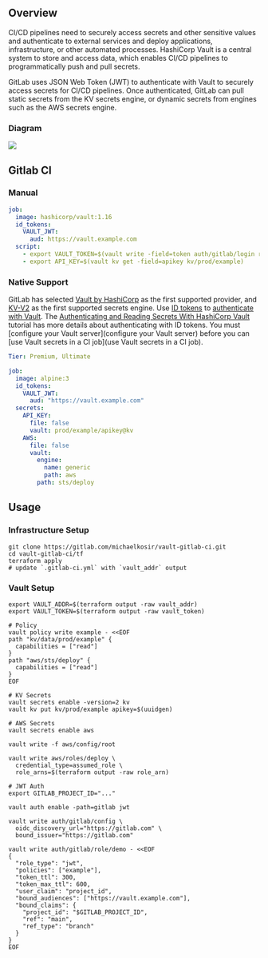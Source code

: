 ## Overview
CI/CD pipelines need to securely access secrets and other sensitive values and authenticate to external services and deploy applications, infrastructure, or other automated processes. HashiCorp Vault is a central system to store and access data, which enables CI/CD pipelines to programmatically push and pull secrets.

GitLab uses JSON Web Token (JWT) to authenticate with Vault to securely access secrets for CI/CD pipelines. Once authenticated, GitLab can pull static secrets from the KV secrets engine, or dynamic secrets from engines such as the AWS secrets engine.

### Diagram
<img src="https://docs.gitlab.com/ee/ci/img/gitlab_vault_workflow_v13_4.png">


## Gitlab CI
### Manual
```yaml
job:
  image: hashicorp/vault:1.16
  id_tokens:
    VAULT_JWT:
      aud: https://vault.example.com
  script:
    - export VAULT_TOKEN=$(vault write -field=token auth/gitlab/login role=example jwt=$VAULT_JWT)
    - export API_KEY=$(vault kv get -field=apikey kv/prod/example)
```

### Native Support
GitLab has selected [Vault by HashiCorp](https://www.vaultproject.io/) as the first supported provider, and [KV-V2](https://developer.hashicorp.com/vault/docs/secrets/kv/kv-v2) as the first supported secrets engine. Use [ID tokens](https://docs.gitlab.com/ee/ci/yaml/index.html#id_tokens) to [authenticate with Vault](https://developer.hashicorp.com/vault/docs/auth/jwt#jwt-authentication). The [Authenticating and Reading Secrets With HashiCorp Vault](https://docs.gitlab.com/ee/ci/examples/authenticating-with-hashicorp-vault/index.html) tutorial has more details about authenticating with ID tokens. You must [configure your Vault server](configure your Vault server) before you can [use Vault secrets in a CI job](use Vault secrets in a CI job).

```yaml
Tier: Premium, Ultimate
```

```yaml
job:
  image: alpine:3
  id_tokens:
    VAULT_JWT:
      aud: "https://vault.example.com"
  secrets:
    API_KEY:
      file: false
      vault: prod/example/apikey@kv 
    AWS:
      file: false
      vault:
        engine:
          name: generic
          path: aws
        path: sts/deploy
```

## Usage
### Infrastructure Setup
```shell
git clone https://gitlab.com/michaelkosir/vault-gitlab-ci.git
cd vault-gitlab-ci/tf
terraform apply
# update `.gitlab-ci.yml` with `vault_addr` output
```

### Vault Setup
```shell
export VAULT_ADDR=$(terraform output -raw vault_addr)
export VAULT_TOKEN=$(terraform output -raw vault_token)

# Policy
vault policy write example - <<EOF
path "kv/data/prod/example" {
  capabilities = ["read"]
}
path "aws/sts/deploy" {
  capabilities = ["read"]
}
EOF

# KV Secrets
vault secrets enable -version=2 kv
vault kv put kv/prod/example apikey=$(uuidgen)

# AWS Secrets
vault secrets enable aws

vault write -f aws/config/root

vault write aws/roles/deploy \
  credential_type=assumed_role \
  role_arns=$(terraform output -raw role_arn)

# JWT Auth
export GITLAB_PROJECT_ID="..."

vault auth enable -path=gitlab jwt

vault write auth/gitlab/config \
  oidc_discovery_url="https://gitlab.com" \
  bound_issuer="https://gitlab.com"

vault write auth/gitlab/role/demo - <<EOF
{
  "role_type": "jwt",
  "policies": ["example"],
  "token_ttl": 300,
  "token_max_ttl": 600,
  "user_claim": "project_id",
  "bound_audiences": ["https://vault.example.com"],
  "bound_claims": {
    "project_id": "$GITLAB_PROJECT_ID",
    "ref": "main",
    "ref_type": "branch"
  }
}
EOF

```
